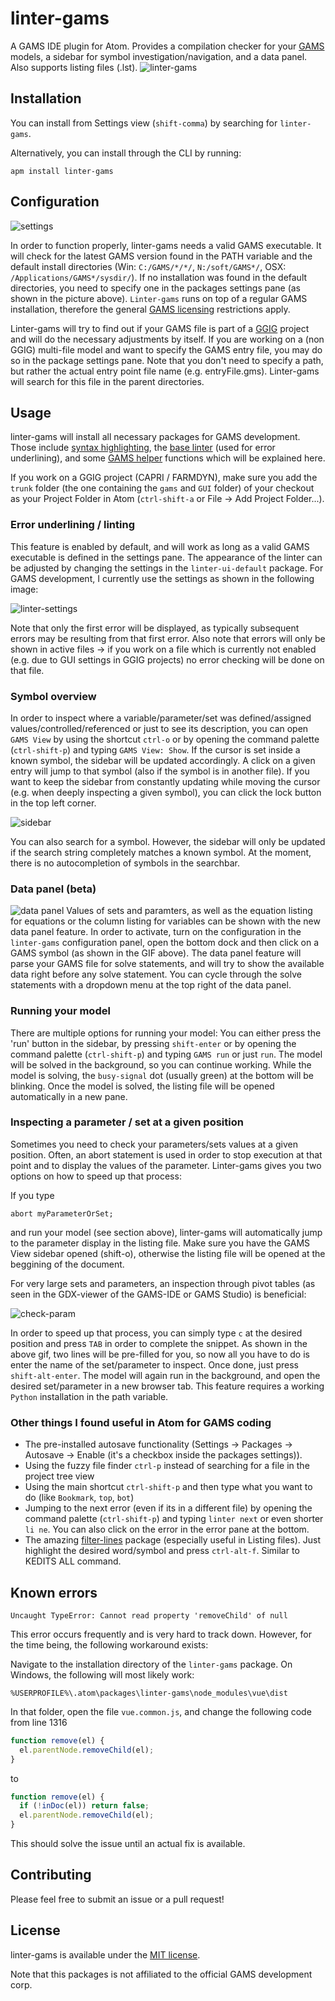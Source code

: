 # linter-gams

A GAMS IDE plugin for Atom. Provides a compilation checker for your [GAMS](https://www.gams.com/) models,
a sidebar for symbol investigation/navigation, and a data panel. Also supports listing files (.lst).
![linter-gams](https://user-images.githubusercontent.com/20703207/40918732-754cd8de-6807-11e8-8e41-b1231e625d9a.gif)

## Installation
You can install from Settings view (`shift-comma`) by searching for `linter-gams`.

Alternatively, you can install through the CLI by running:

```
apm install linter-gams
```

## Configuration

![settings](https://user-images.githubusercontent.com/20703207/43004451-1f473a2c-8c30-11e8-9a51-8203fc7121b0.png)

In order to function properly, linter-gams needs a valid GAMS executable. It will check for the latest GAMS version found in the PATH variable and the default install directories (Win: `C:/GAMS/*/*/`, `N:/soft/GAMS*/`, OSX: `/Applications/GAMS*/sysdir/`).
If no installation was found in the default directories, you need to specify one in the packages settings pane (as shown in the picture above). `Linter-gams` runs on top of a regular GAMS installation, therefore the general [GAMS licensing](https://www.gams.com/latest/docs/UG_License.html) restrictions apply.

Linter-gams will try to find out if your GAMS file is part of a [GGIG](http://www.ilr.uni-bonn.de/em/rsrch/ggig/ggig_e.htm) project and will do the necessary adjustments by itself. If you are working on a (non GGIG) multi-file model and want to specify the GAMS entry file, you may do so in the package settings pane. Note that you don't need to specify a path, but rather the actual entry point file name (e.g. entryFile.gms). Linter-gams will search for this file in the parent directories.


## Usage

linter-gams will install all necessary packages for GAMS development. Those include [syntax highlighting](atom-language-gams), the [base linter](https://atom.io/packages/linter) (used for error underlining), and some [GAMS helper](https://atom.io/packages/gams-helpers) functions which will be explained here.

If you work on a GGIG project (CAPRI / FARMDYN), make sure you add the `trunk` folder (the one containing the `gams` and `GUI` folder) of your checkout as your Project Folder in Atom (`ctrl-shift-a` or File -> Add Project Folder...).

### Error underlining / linting
This feature is enabled by default, and will work as long as a valid GAMS executable is defined in the settings pane. The appearance of the linter can be adjusted by changing the settings in the `linter-ui-default` package. For GAMS development, I currently use the settings as shown in the following image:

![linter-settings](https://user-images.githubusercontent.com/20703207/38366895-789ff5fc-38e1-11e8-95fe-f70dea16e1a8.PNG)

Note that only the first error will be displayed, as typically subsequent errors may be resulting from that first error. Also note that errors will only be shown in active files -> if you work on a file which is currently not enabled (e.g. due to GUI settings in GGIG projects) no error checking will be done on that file.


### Symbol overview
In order to inspect where a variable/parameter/set was defined/assigned values/controlled/referenced or just to see its description, you can open `GAMS View` by using the shortcut `ctrl-o` or by opening the command palette (`ctrl-shift-p`) and typing `GAMS View: Show`. If the cursor is set inside a known symbol, the sidebar will be updated accordingly. A click on a given entry will jump to that symbol (also if the symbol is in another file). If you want to keep the sidebar from constantly updating while moving the cursor (e.g. when deeply inspecting a given symbol), you can click the lock button in the top left corner.

![sidebar](https://user-images.githubusercontent.com/20703207/40918757-892cfd84-6807-11e8-8cbe-d1a01b6aff8d.PNG)

You can also search for a symbol. However, the sidebar will only be updated if the search string completely matches a known symbol. At the moment, there is no autocompletion of symbols in the searchbar.

### Data panel (beta)
![data panel](https://user-images.githubusercontent.com/20703207/44646597-d61da880-a9db-11e8-8b09-99c11ad04ab0.gif)
Values of sets and paramters, as well as the equation listing for equations or the column listing for variables can be shown with the new data panel feature. In order to activate, turn on the configuration in the `linter-gams` configuration panel, open the bottom dock and then click on a GAMS symbol (as shown in the GIF above). The data panel feature will parse your GAMS file for solve statements, and will try to show the available data right before any solve statement. You can cycle through the solve statements with a dropdown menu at the top right of the data panel.

### Running your model

There are multiple options for running your model: You can either press the 'run' button in the sidebar, by pressing `shift-enter` or by opening the command palette (`ctrl-shift-p`) and typing `GAMS run` or just `run`. The model will be solved in the background, so you can continue working. While the model is solving, the `busy-signal` dot (usually green) at the bottom will be blinking. Once the model is solved, the listing file will be opened automatically in a new pane.

### Inspecting a parameter / set at a given position

Sometimes you need to check your parameters/sets values at a given position. Often, an abort statement is used in order to stop execution at that point and to display the values of the parameter. Linter-gams gives you two options on how to speed up that process:

If you type
```GAMS
abort myParameterOrSet;
```
and run your model (see section above), linter-gams will automatically jump to the parameter display in the listing file. Make sure you have the GAMS View sidebar opened (shift-o), otherwise the listing file will be opened at the beggining of the document.

For very large sets and parameters, an inspection through pivot tables (as seen in the GDX-viewer of the GAMS-IDE or GAMS Studio) is beneficial:

![check-param](https://user-images.githubusercontent.com/20703207/38366892-784d5d06-38e1-11e8-9524-2ccbe697eaa8.gif)

In order to speed up that process, you can simply type `c` at the desired position and press `TAB` in order to complete the snippet. As shown in the above gif, two lines will be pre-filled for you, so now all you have to do is enter the name of the set/parameter to inspect. Once done, just press `shift-alt-enter`. The model will again run in the background, and open the desired set/parameter in a new browser tab. This feature requires a working `Python` installation in the path variable.

### Other things I found useful in Atom for GAMS coding
  - The pre-installed autosave functionality (Settings -> Packages -> Autosave -> Enable (it's a checkbox inside the packages settings)).
  - Using the fuzzy file finder `ctrl-p` instead of searching for a file in the project tree view
  - Using the main shortcut `ctrl-shift-p` and then type what you want to do (like `Bookmark`, `top`, `bot`)
  - Jumping to the next error (even if its in a different file) by opening the command palette (`ctrl-shift-p`) and typing `linter next` or even shorter `li ne`. You can also click on the error in the error pane at the bottom.
  - The amazing [filter-lines](https://atom.io/packages/filter-lines) package (especially useful in Listing files). Just highlight the desired word/symbol and press `ctrl-alt-f`. Similar to KEDITS ALL command.

## Known errors
`Uncaught TypeError: Cannot read property 'removeChild' of null`

This error occurs frequently and is very hard to track down. However, for the time being, the following workaround exists:

Navigate to the installation directory of the `linter-gams` package. On Windows, the following will most likely work:

`%USERPROFILE%\.atom\packages\linter-gams\node_modules\vue\dist`

In that folder, open the file `vue.common.js`, and change the following code from line 1316

```js
function remove(el) {
  el.parentNode.removeChild(el);
}
```
to

```js
function remove(el) {
  if (!inDoc(el)) return false;
  el.parentNode.removeChild(el);
}
```

This should solve the issue until an actual fix is available.

## Contributing

Please feel free to submit an issue or a pull request!

## License

linter-gams is available under the [MIT license](http://opensource.org/licenses/MIT).

Note that this packages is not affiliated to the official GAMS development corp.
